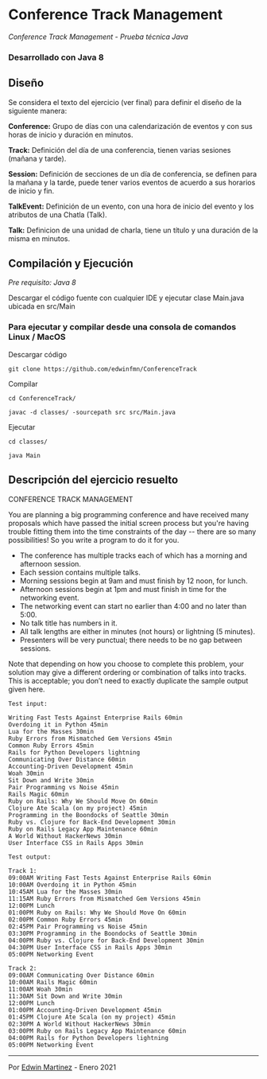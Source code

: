 # Conference Track Management

_Conference Track Management - Prueba técnica Java_

### Desarrollado con Java 8

## Diseño

Se considera el texto del ejercicio (ver final) para definir el diseño de la siguiente manera:

**Conference:** Grupo de días con una calendarización de eventos y con sus horas de inicio y duración en minutos.

**Track:** Definición del día de una conferencia, tienen varias sesiones (mañana y tarde).

**Session:** Definición de secciones de un día de conferencia, se definen para la mañana y la tarde, puede tener varios eventos de acuerdo a sus horarios de inicio y fin.

**TalkEvent:** Definición de un evento, con una hora de inicio del evento y los atributos de una Chatla (Talk).

**Talk:** Definicion de una unidad de charla, tiene un título y una duración de la misma en minutos.


## Compilación y Ejecución

_Pre requisito: Java 8_

Descargar el código fuente con cualquier IDE y ejecutar clase Main.java ubicada en src/Main

### Para ejecutar y compilar desde una consola de comandos Linux / MacOS

Descargar código
```
git clone https://github.com/edwinfmn/ConferenceTrack
```

Compilar
```
cd ConferenceTrack/

javac -d classes/ -sourcepath src src/Main.java
```

Ejecutar
```
cd classes/

java Main
```

## Descripción del ejercicio resuelto

CONFERENCE TRACK MANAGEMENT

You are planning a big programming conference and have received many proposals which have passed the initial screen process but you're having trouble fitting them into the time constraints of the day -- there are so many possibilities! So you write a program to do it for you.

* The conference has multiple tracks each of which has a morning and afternoon session.
* Each session contains multiple talks.
* Morning sessions begin at 9am and must finish by 12 noon, for lunch.
* Afternoon sessions begin at 1pm and must finish in time for the networking event.
* The networking event can start no earlier than 4:00 and no later than 5:00.
* No talk title has numbers in it.
* All talk lengths are either in minutes (not hours) or lightning (5 minutes).
* Presenters will be very punctual; there needs to be no gap between sessions.

Note that depending on how you choose to complete this problem, your solution may give a different ordering or combination of talks into tracks. This is acceptable; you don’t need to exactly duplicate the sample output given here.
 
```
Test input:

Writing Fast Tests Against Enterprise Rails 60min
Overdoing it in Python 45min
Lua for the Masses 30min
Ruby Errors from Mismatched Gem Versions 45min
Common Ruby Errors 45min
Rails for Python Developers lightning
Communicating Over Distance 60min
Accounting-Driven Development 45min
Woah 30min
Sit Down and Write 30min
Pair Programming vs Noise 45min
Rails Magic 60min
Ruby on Rails: Why We Should Move On 60min
Clojure Ate Scala (on my project) 45min
Programming in the Boondocks of Seattle 30min
Ruby vs. Clojure for Back-End Development 30min
Ruby on Rails Legacy App Maintenance 60min
A World Without HackerNews 30min
User Interface CSS in Rails Apps 30min
```

```
Test output:

Track 1:
09:00AM Writing Fast Tests Against Enterprise Rails 60min
10:00AM Overdoing it in Python 45min
10:45AM Lua for the Masses 30min
11:15AM Ruby Errors from Mismatched Gem Versions 45min
12:00PM Lunch
01:00PM Ruby on Rails: Why We Should Move On 60min
02:00PM Common Ruby Errors 45min
02:45PM Pair Programming vs Noise 45min
03:30PM Programming in the Boondocks of Seattle 30min
04:00PM Ruby vs. Clojure for Back-End Development 30min
04:30PM User Interface CSS in Rails Apps 30min
05:00PM Networking Event

Track 2:
09:00AM Communicating Over Distance 60min
10:00AM Rails Magic 60min
11:00AM Woah 30min
11:30AM Sit Down and Write 30min
12:00PM Lunch
01:00PM Accounting-Driven Development 45min
01:45PM Clojure Ate Scala (on my project) 45min
02:30PM A World Without HackerNews 30min
03:00PM Ruby on Rails Legacy App Maintenance 60min
04:00PM Rails for Python Developers lightning
05:00PM Networking Event
```

---
Por [Edwin Martinez](https://github.com/edwinfmn) - Enero 2021
